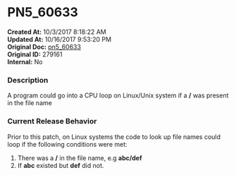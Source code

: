 # PN5_60633

**Created At:** 10/3/2017 8:18:22 AM  
**Updated At:** 10/16/2017 9:53:20 PM  
**Original Doc:** [pn5_60633](https://docs.jbase.com/36526-5-6-2-release-notes/pn5_60633)  
**Original ID:** 279161  
**Internal:** No  


### Description

A program could go into a CPU loop on Linux/Unix system if a **/** was present in the file name



### Current Release Behavior

Prior to this patch, on Linux systems the code to look up file names could loop if the following conditions were met:

1. There was a **/** in the file name, e.g **abc/def**
2. If **abc** existed but **def** did not.

